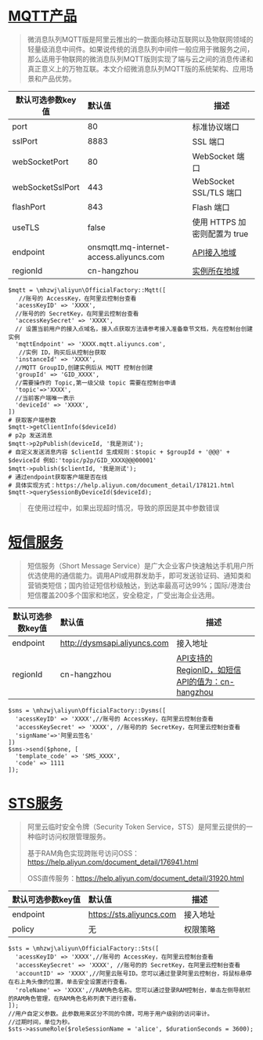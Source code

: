
# [MQTT产品](https://www.aliyun.com/product/mq4iot)

> 微消息队列MQTT版是阿里云推出的一款面向移动互联网以及物联网领域的轻量级消息中间件。如果说传统的消息队列中间件一般应用于微服务之间，那么适用于物联网的微消息队列MQTT版则实现了端与云之间的消息传递和真正意义上的万物互联。本文介绍微消息队列MQTT版的系统架构、应用场景和产品优势。


| 默认可选参数key值 | 默认值                                  | 描述                                                         |
| ----------------- | :-------------------------------------- | ------------------------------------------------------------ |
| port              | 80                                      | 标准协议端口                                                 |
| sslPort           | 8883                                    | SSL 端口                                                     |
| webSocketPort     | 80                                      | WebSocket 端口                                               |
| webSocketSslPort  | 443                                     | WebSocket SSL/TLS 端口                                       |
| flashPort         | 843                                     | Flash 端口                                                   |
| useTLS            | false                                   | 使用 HTTPS 加密则配置为 true                                 |
| endpoint          | onsmqtt.mq-internet-access.aliyuncs.com | [API接入地域](https://help.aliyun.com/document_detail/181438.html) |
| regionId          | cn-hangzhou                             | [实例所在地域](https://help.aliyun.com/document_detail/181438.html) |

~~~
$mqtt = \mhzwj\aliyun\OfficialFactory::Mqtt([
   //账号的 AccessKey，在阿里云控制台查看
  'acessKeyID' => 'XXXX',
  //账号的的 SecretKey，在阿里云控制台查看
  'accessKeySecret' => 'XXXX', 
  // 设置当前用户的接入点域名，接入点获取方法请参考接入准备章节文档，先在控制台创建实例
  'mqttEndpoint' => 'XXXX.mqtt.aliyuncs.com',
   //实例 ID，购买后从控制台获取
  'instanceId' => 'XXXX',
  //MQTT GroupID,创建实例后从 MQTT 控制台创建
  'groupId' => 'GID_XXXX',
  //需要操作的 Topic,第一级父级 topic 需要在控制台申请
  'topic'=>'XXXX', 
  //当前客户端唯一表示
  'deviceId' => 'XXXX',
])
# 获取客户端参数
$mqtt->getClientInfo($deviceId)
# p2p 发送消息
$mqtt->p2pPublish(deviceId, '我是测试');
# 自定义发送消息内容 $clientId 生成规则：$topic + $groupId + '@@@' + $deviceId 例如:'topic/p2p/GID_XXXX@@@00001'
$mqtt->publish($clientId, '我是测试');
# 通过endpoint获取客户端是否在线
# 具体实现方式：https://help.aliyun.com/document_detail/178121.html
$mqtt->querySessionByDeviceId($deviceId);
~~~

> 在使用过程中，如果出现超时情况，导致的原因是其中参数错误

# [短信服务](https://www.aliyun.com/product/sms)

> 短信服务（Short Message Service）是广大企业客户快速触达手机用户所优选使用的通信能力。调用API或用群发助手，即可发送验证码、通知类和营销类短信；国内验证短信秒级触达，到达率最高可达99%；国际/港澳台短信覆盖200多个国家和地区，安全稳定，广受出海企业选用。

| 默认可选参数key值 | 默认值                       | 描述                                                         |
| ----------------- | :--------------------------- | ------------------------------------------------------------ |
| endpoint          | http://dysmsapi.aliyuncs.com | 接入地址                                                     |
| regionId          | cn-hangzhou                  | [API支持的RegionID，如短信API的值为：cn-hangzhou](https://next.api.aliyun.com/api/Dysmsapi/2017-05-25/SendSms?params={}) |
~~~
$sms = \mhzwj\aliyun\OfficialFactory::Dysms([
  'acessKeyID' => 'XXXX',//账号的 AccessKey，在阿里云控制台查看
  'accessKeySecret' => 'XXXX', //账号的的 SecretKey，在阿里云控制台查看
  'signName'=>'阿里云签名'
])
$sms->send($phone, [
  'template_code' => 'SMS_XXXX',
  'code' => 1111
]);
~~~

# [STS服务](https://help.aliyun.com/document_detail/28756.html)

>  阿里云临时安全令牌（Security Token Service，STS）是阿里云提供的一种临时访问权限管理服务。
>
>  基于RAM角色实现跨账号访问OSS： https://help.aliyun.com/document_detail/176941.html
>
>  OSS直传服务：https://help.aliyun.com/document_detail/31920.html


| 默认可选参数key值 | 默认值                   | 描述     |
| ----------------- | :----------------------- | -------- |
| endpoint          | https://sts.aliyuncs.com | 接入地址 |
| policy            | 无                       | 权限策略 |
~~~
$sts = \mhzwj\aliyun\OfficialFactory::Sts([
  'acessKeyID' => 'XXXX',//账号的 AccessKey，在阿里云控制台查看
  'accessKeySecret' => 'XXXX', //账号的的 SecretKey，在阿里云控制台查看
  'accountID' => 'XXXX',//阿里云账号ID。您可以通过登录阿里云控制台，将鼠标悬停在右上角头像的位置，单击安全设置进行查看。
  'roleName' => 'XXXX',//RAM角色名称。您可以通过登录RAM控制台，单击左侧导航栏的RAM角色管理，在RAM角色名称列表下进行查看。
]);
//用户自定义参数。此参数用来区分不同的令牌，可用于用户级别的访问审计。
//过期时间，单位为秒。
$sts->assumeRole($roleSessionName = 'alice', $durationSeconds = 3600);
~~~

